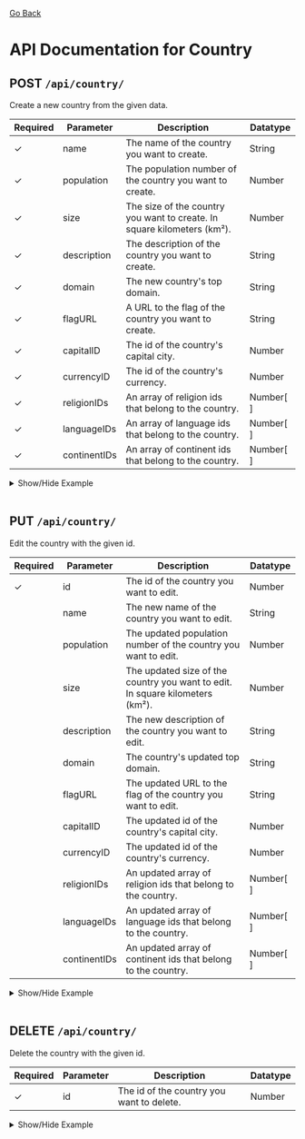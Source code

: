 [Go Back](./README.md)

# API Documentation for Country

## POST `/api/country/`

Create a new country from the given data.

| Required | Parameter    | Description                                                             | Datatype  |
| -------- | ------------ | ----------------------------------------------------------------------- | --------- |
| ✓        | name         | The name of the country you want to create.                             | String    |
| ✓        | population   | The population number of the country you want to create.                | Number    |
| ✓        | size         | The size of the country you want to create. In square kilometers (km²). | Number    |
| ✓        | description  | The description of the country you want to create.                      | String    |
| ✓        | domain       | The new country's top domain.                                           | String    |
| ✓        | flagURL      | A URL to the flag of the country you want to create.                    | String    |
| ✓        | capitalID    | The id of the country's capital city.                                   | Number    |
| ✓        | currencyID   | The id of the country's currency.                                       | Number    |
| ✓        | religionIDs  | An array of religion ids that belong to the country.                    | Number[ ] |
| ✓        | languageIDs  | An array of language ids that belong to the country.                    | Number[ ] |
| ✓        | continentIDs | An array of continent ids that belong to the country.                   | Number[ ] |

<details>
<summary>Show/Hide Example</summary>

Send a POST request to `/api/country/` with the following body:

```json
{
	"name": "Sweden",
	"population": 10250000,
	"size": 450295,
	"description": "Sweden is a Scandinavian nation with thousands of coastal islands and inland lakes.",
	"domain": ".se",
	"flagURL": "https://domain.com/se.png",
	"capitalID": 1,
	"currencyID": 1,
	"religionIDs": [1, 2],
	"languageIDs": [1, 2],
	"continentIDs": [1, 2]
}
```

Response:

```json
{
	"success": true,
	"error": "",
	"data": {
		"countryID": 1,
		"countryName": "Sweden",
		"countryPopulation": 10250000,
		"countrySize": 450295,
		"countryDescription": "Sweden is a Scandinavian nation with thousands of coastal islands and inland lakes.",
		"countryDomain": ".se",
		"countryFlagURL": "https://domain.com/se.png",
		"countryCapitalID": 1,
		"countryCurrencyID": 1,
		"updatedAt": "1970-01-01T00:00:00.000Z",
		"createdAt": "1970-01-01T00:00:00.000Z"
	}
}
```

</details>
<br>

## PUT `/api/country/`

Edit the country with the given id.

| Required | Parameter    | Description                                                                   | Datatype  |
| -------- | ------------ | ----------------------------------------------------------------------------- | --------- |
| ✓        | id           | The id of the country you want to edit.                                       | Number    |
|          | name         | The new name of the country you want to edit.                                 | String    |
|          | population   | The updated population number of the country you want to edit.                | Number    |
|          | size         | The updated size of the country you want to edit. In square kilometers (km²). | Number    |
|          | description  | The new description of the country you want to edit.                          | String    |
|          | domain       | The country's updated top domain.                                             | String    |
|          | flagURL      | The updated URL to the flag of the country you want to edit.                  | String    |
|          | capitalID    | The updated id of the country's capital city.                                 | Number    |
|          | currencyID   | The updated id of the country's currency.                                     | Number    |
|          | religionIDs  | An updated array of religion ids that belong to the country.                  | Number[ ] |
|          | languageIDs  | An updated array of language ids that belong to the country.                  | Number[ ] |
|          | continentIDs | An updated array of continent ids that belong to the country.                 | Number[ ] |

<details>
<summary>Show/Hide Example</summary>

Send a PUT request to `/api/country/` with the following body:

```json
{
	"id": 1,
	"name": "Konungariket Sverige"
}
```

Response:

```json
{
	"success": true,
	"error": "",
	"data": {
		"countryID": 1,
		"countryName": "Konungariket Sverige",
		"countryPopulation": 10250000,
		"countrySize": 450295,
		"countryDescription": "Sweden is a Scandinavian nation with thousands of coastal islands and inland lakes.",
		"countryDomain": ".se",
		"countryFlagURL": "https://domain.com/se.png",
		"countryCapitalID": 1,
		"countryCurrencyID": 1,
		"updatedAt": "1970-01-01T00:00:00.000Z",
		"createdAt": "1970-01-01T00:00:00.000Z"
	}
}
```

</details>
<br>

## DELETE `/api/country/`

Delete the country with the given id.

| Required | Parameter | Description                               | Datatype |
| -------- | --------- | ----------------------------------------- | -------- |
| ✓        | id        | The id of the country you want to delete. | Number   |

<details>
<summary>Show/Hide Example</summary>

Send a DELETE request to `/api/country/` with the following body:

```json
{
	"id": 1
}
```

Response:

```json
{
	"success": true,
	"error": "",
	"data": 1
}
```

</details>
